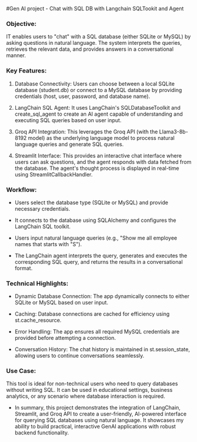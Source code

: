 #Gen AI project - Chat with SQL DB with Langchain SQLTookit and Agent

### Objective:

IT enables users to "chat" with a SQL database (either SQLite or MySQL) by asking questions in natural language. The system interprets the queries, retrieves the relevant data, and provides answers in a conversational manner.

### Key Features:

1. Database Connectivity: Users can choose between a local SQLite database (student.db) or connect to a MySQL database by providing credentials (host, user, password, and database name).

2. LangChain SQL Agent: It uses LangChain's SQLDatabaseToolkit and create_sql_agent to create an AI agent capable of understanding and executing SQL queries based on user input.

3. Groq API Integration: This leverages the Groq API (with the Llama3-8b-8192 model) as the underlying language model to process natural language queries and generate SQL queries.

4. Streamlit Interface: This provides an interactive chat interface where users can ask questions, and the agent responds with data fetched from the database. The agent's thought      process is displayed in real-time using StreamlitCallbackHandler.

### Workflow:

* Users select the database type (SQLite or MySQL) and provide necessary credentials.

* It connects to the database using SQLAlchemy and configures the LangChain SQL toolkit.

* Users input natural language queries (e.g., "Show me all employee names that starts with "S").

* The LangChain agent interprets the query, generates and executes the corresponding SQL query, and returns the results in a conversational format.

### Technical Highlights:

* Dynamic Database Connection: The app dynamically connects to either SQLite or MySQL based on user input.

* Caching: Database connections are cached for efficiency using st.cache_resource.

* Error Handling: The app ensures all required MySQL credentials are provided before attempting a connection.

* Conversation History: The chat history is maintained in st.session_state, allowing users to continue conversations seamlessly.

### Use Case:

This tool is ideal for non-technical users who need to query databases without writing SQL. It can be used in educational settings, business analytics, or any scenario where database interaction is required.

* In summary, this project demonstrates the integration of LangChain, Streamlit, and Groq API to create a user-friendly, AI-powered interface for querying SQL databases using natural language. It showcases my ability to build practical, interactive GenAI applications with robust backend functionality.
